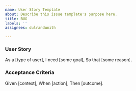 ```yaml
---
name: User Story Template
about: Describe this issue template's purpose here.
title: BUG
labels: ''
assignees: dulrandunith

---
```


### User Story
As a [type of user],
I need [some goal],
So that [some reason].

### Acceptance Criteria
Given [context],
When [action],
Then [outcome].
